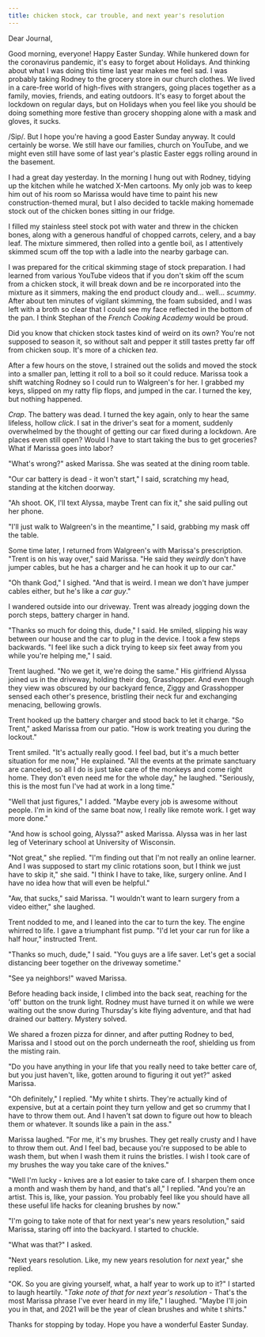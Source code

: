 ```yaml
---
title: chicken stock, car trouble, and next year's resolution
---
```


Dear Journal,

Good morning, everyone!  Happy Easter Sunday.  While hunkered down for
the coronavirus pandemic, it's easy to forget about Holidays.  And
thinking about what I was doing this time last year makes me feel sad.
I was probably taking Rodney to the grocery store in our church
clothes.  We lived in a care-free world of high-fives with strangers,
going places together as a family, movies, friends, and eating
outdoors.  It's easy to forget about the lockdown on regular days, but
on Holidays when you feel like you should be doing something more
festive than grocery shopping alone with a mask and gloves, it sucks.

/Sip/.  But I hope you're having a good Easter Sunday anyway.  It
could certainly be worse.  We still have our families, church on
YouTube, and we might even still have some of last year's plastic
Easter eggs rolling around in the basement.

I had a great day yesterday.  In the morning I hung out with Rodney,
tidying up the kitchen while he watched X-Men cartoons.  My only job
was to keep him out of his room so Marissa would have time to paint
his new construction-themed mural, but I also decided to tackle making
homemade stock out of the chicken bones sitting in our fridge.

I filled my stainless steel stock pot with water and threw in the
chicken bones, along with a generous handful of chopped carrots,
celery, and a bay leaf.  The mixture simmered, then rolled into a
gentle boil, as I attentively skimmed scum off the top with a ladle
into the nearby garbage can.

I was prepared for the critical skimming stage of stock preparation.
I had learned from various YouTube videos that if you don't skim off
the scum from a chicken stock, it will break down and be re
incorporated into the mixture as it simmers, making the end product
cloudy and... well... _scummy_.  After about ten minutes of vigilant
skimming, the foam subsided, and I was left with a broth so clear that
I could see my face reflected in the bottom of the pan.  I think
Stephan of the _French Cooking Academy_ would be proud.

Did you know that chicken stock tastes kind of weird on its own?
You're not supposed to season it, so without salt and pepper it still
tastes pretty far off from chicken soup.  It's more of a chicken
_tea_.

After a few hours on the stove, I strained out the solids and moved
the stock into a smaller pan, letting it roll to a boil so it could
reduce.  Marissa took a shift watching Rodney so I could run to
Walgreen's for her.  I grabbed my keys, slipped on my ratty flip
flops, and jumped in the car.  I turned the key, but nothing happened.

_Crap_.  The battery was dead.  I turned the key again, only to hear
the same lifeless, hollow _click_.  I sat in the driver's seat for a
moment, suddenly overwhelmed by the thought of getting our car fixed
during a lockdown.  Are places even still open?  Would I have to start
taking the bus to get groceries?  What if Marissa goes into labor?

"What's wrong?" asked Marissa.  She was seated at the dining room
table.

"Our car battery is dead - it won't start," I said, scratching my
head, standing at the kitchen doorway.

"Ah shoot.  OK, I'll text Alyssa, maybe Trent can fix it," she said
pulling out her phone.

"I'll just walk to Walgreen's in the meantime," I said, grabbing my
mask off the table.

Some time later, I returned from Walgreen's with Marissa's
prescription.  "Trent is on his way over," said Marissa.  "He said
they _weirdly_ don't have jumper cables, but he has a charger and he
can hook it up to our car."

"Oh thank God," I sighed.  "And that is weird.  I mean we don't have
jumper cables either, but he's like a _car guy_."

I wandered outside into our driveway.  Trent was already jogging down
the porch steps, battery charger in hand.  

"Thanks so much for doing this, dude," I said.  He smiled, slipping
his way between our house and the car to plug in the device.  I took a
few steps backwards.  "I feel like such a dick trying to keep six feet
away from you while you're helping me," I said.

Trent laughed.  "No we get it, we're doing the same."  His girlfriend
Alyssa joined us in the driveway, holding their dog, Grasshopper.  And
even though they view was obscured by our backyard fence, Ziggy and
Grasshopper sensed each other's presence, bristling their neck fur and
exchanging menacing, bellowing growls.

Trent hooked up the battery charger and stood back to let it charge.
"So Trent," asked Marissa from our patio.  "How is work treating you
during the lockout."

Trent smiled.  "It's actually really good.  I feel bad, but it's a
much better situation for me now," He explained.  "All the events at
the primate sanctuary are canceled, so all I do is just take care of
the monkeys and come right home.  They don't even need me for the
whole day," he laughed.  "Seriously, this is the most fun I've had at
work in a long time."

"Well that just figures," I added.  "Maybe every job is awesome
without people.  I'm in kind of the same boat now, I really like
remote work.  I get way more done."

"And how is school going, Alyssa?" asked Marissa.  Alyssa was in her
last leg of Veterinary school at University of Wisconsin.

"Not great," she replied.  "I'm finding out that I'm not really an
online learner.  And I was supposed to start my clinic rotations soon,
but I think we just have to skip it," she said.  "I think I have to
take, like, surgery online.  And I have no idea how that will even be
helpful."

"Aw, that sucks," said Marissa.  "I wouldn't want to learn surgery
from a video either," she laughed.

Trent nodded to me, and I leaned into the car to turn the key.  The
engine whirred to life.  I gave a triumphant fist pump.  "I'd let your
car run for like a half hour," instructed Trent.

"Thanks so much, dude," I said.  "You guys are a life saver.  Let's
get a social distancing beer together on the driveway sometime."

"See ya neighbors!" waved Marissa.

Before heading back inside, I climbed into the back seat, reaching for
the 'off' button on the trunk light.  Rodney must have turned it on
while we were waiting out the snow during Thursday's kite flying
adventure, and that had drained our battery.  Mystery solved.

We shared a frozen pizza for dinner, and after putting Rodney to bed,
Marissa and I stood out on the porch underneath the roof, shielding us
from the misting rain.

"Do you have anything in your life that you really need to take better
care of, but you just haven't, like, gotten around to figuring it out
yet?" asked Marissa.

"Oh definitely," I replied.  "My white t shirts.  They're actually
kind of expensive, but at a certain point they turn yellow and get so
crummy that I have to throw them out.  And I haven't sat down to
figure out how to bleach them or whatever.  It sounds like a pain in
the ass."

Marissa laughed.  "For me, it's my brushes.  They get really crusty
and I have to throw them out.  And I feel bad, because you're supposed
to be able to wash them, but when I wash them it ruins the bristles.
I wish I took care of my brushes the way you take care of the knives."

"Well I'm lucky - knives are a lot easier to take care of.  I sharpen
them once a month and wash them by hand, and that's all," I replied.
"And you're an artist.  This is, like, your passion.  You probably
feel like you should have all these useful life hacks for cleaning
brushes by now."

"I'm going to take note of that for next year's new years resolution,"
said Marissa, staring off into the backyard.  I started to chuckle.

"What was that?" I asked.

"Next years resolution.  Like, my new years resolution for _next_
year," she replied.

"OK.  So you are giving yourself, what, a half year to work up to it?"
I started to laugh heartily.  "_Take note of that for next year's
resolution_ - That's the most Marissa phrase I've ever heard in my
life," I laughed.  "Maybe I'll join you in that, and 2021 will be the
year of clean brushes and white t shirts."

Thanks for stopping by today.  Hope you have a wonderful Easter
Sunday.
